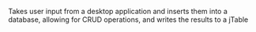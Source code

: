 Takes user input from a desktop application and inserts them into a database, allowing for CRUD operations, and writes the results to a jTable
